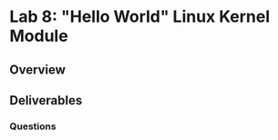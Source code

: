 # Lab 8: "Hello World" Linux Kernel Module

## Overview


## Deliverables


### Questions 

> 



>  


